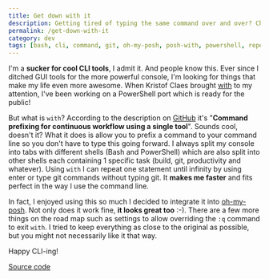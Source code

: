 ```yaml
---
title: Get down with it
description: Getting tired of typing the same command over and over? Check out this PowerShell port of the Bash tool called with and use your CLI like a pro!
permalink: /get-down-with-it
category: dev
tags: [bash, cli, command, git, oh-my-posh, posh-with, powershell, repeater, with]
---
```


I'm a **sucker for cool CLI tools**, I admit it. And people know this. Ever since I ditched GUI tools for the more powerful console, I'm looking for things that make my life even more awesome. When Kristof Claes brought <a href="https://twitter.com/kristofclaes/status/766170743310807040" target="_blank">with</a> to my attention, I've been working on a PowerShell port which is ready for the public!

But what is `with`? According to the description on <a href="https://github.com/mchav/with" target="_blank">GitHub</a> it's "**Command prefixing for continuous workflow using a single tool**". Sounds cool, doesn't it? What it does is allow you to prefix a command to your command line so you don't have to type this going forward. I always split my console into tabs with different shells (Bash and PowerShell) which are also split into other shells each containing 1 specific task (build, git, productivity and whatever). Using `with` I can repeat one statement until infinity by using enter or type git commands without typing git. It **makes me faster** and fits perfect in the way I use the command line.

In fact, I enjoyed using this so much I decided to integrate it into <a href="https://herebedragons.io/oh-my-posh/" target="_blank">oh-my-posh</a>. Not only does it work fine, **it looks great too** :-). There are a few more things on the road map such as settings to allow overriding the `:q` command to exit `with`. I tried to keep everything as close to the original as possible, but you might not necessarily like it that way.

Happy CLI-ing!

<a class="github_link" href="https://github.com/JanJoris/posh-with" target="_blank" >Source code</a>